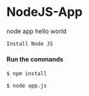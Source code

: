# NodeJS-App

node app hello world



```Install Node JS```

#### Run the commands

```$ npm install```

```$ node app.js```
